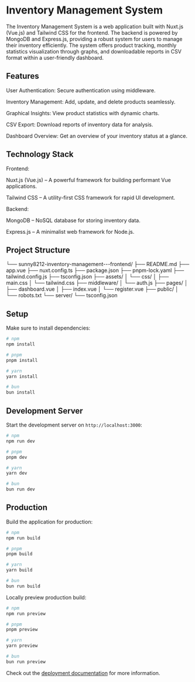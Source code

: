 # Inventory Management System

The Inventory Management System is a web application built with Nuxt.js (Vue.js) and Tailwind CSS for the frontend. The backend is powered by MongoDB and Express.js, providing a robust system for users to manage their inventory efficiently. The system offers product tracking, monthly statistics visualization through graphs, and downloadable reports in CSV format within a user-friendly dashboard.

## Features
User Authentication: Secure authentication using middleware.

Inventory Management: Add, update, and delete products seamlessly.

Graphical Insights: View product statistics with dynamic charts.

CSV Export: Download reports of inventory data for analysis.

Dashboard Overview: Get an overview of your inventory status at a glance.

## Technology Stack

Frontend:

Nuxt.js (Vue.js) – A powerful framework for building performant Vue applications.

Tailwind CSS – A utility-first CSS framework for rapid UI development.

Backend:

MongoDB – NoSQL database for storing inventory data.

Express.js – A minimalist web framework for Node.js.

## Project Structure
└── sunny8212-inventory-management---frontend/
    ├── README.md
    ├── app.vue
    ├── nuxt.config.ts
    ├── package.json
    ├── pnpm-lock.yaml
    ├── tailwind.config.js
    ├── tsconfig.json
    ├── assets/
    │   └── css/
    │       ├── main.css
    │       └── tailwind.css
    ├── middleware/
    │   └── auth.js
    ├── pages/
    │   ├── dashboard.vue
    │   ├── index.vue
    │   └── register.vue
    ├── public/
    │   └── robots.txt
    └── server/
        └── tsconfig.json

## Setup

Make sure to install dependencies:

```bash
# npm
npm install

# pnpm
pnpm install

# yarn
yarn install

# bun
bun install
```

## Development Server

Start the development server on `http://localhost:3000`:

```bash
# npm
npm run dev

# pnpm
pnpm dev

# yarn
yarn dev

# bun
bun run dev
```

## Production

Build the application for production:

```bash
# npm
npm run build

# pnpm
pnpm build

# yarn
yarn build

# bun
bun run build
```

Locally preview production build:

```bash
# npm
npm run preview

# pnpm
pnpm preview

# yarn
yarn preview

# bun
bun run preview
```

Check out the [deployment documentation](https://nuxt.com/docs/getting-started/deployment) for more information.
